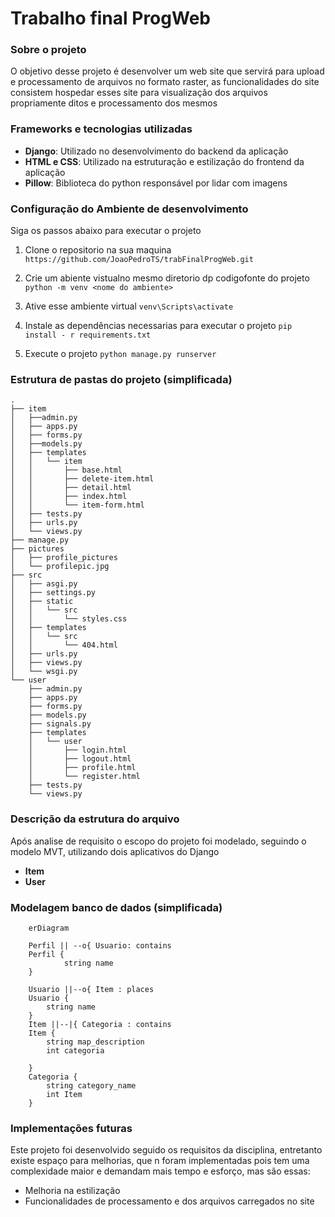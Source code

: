 # Trabalho final ProgWeb

### Sobre o projeto
O objetivo desse projeto é desenvolver um web site que servirá para upload e processamento de arquivos no formato raster, as funcionalidades do site consistem hospedar esses site para visualização dos arquivos propriamente ditos e processamento dos mesmos

### Frameworks e tecnologias utilizadas
- **Django**: Utilizado no desenvolvimento do backend da aplicação
- **HTML e CSS**: Utilizado na estruturação e estilização do frontend da aplicação
- **Pillow**: Biblioteca do python responsável por lidar com imagens

### Configuração do Ambiente de desenvolvimento
Siga os passos abaixo para executar o projeto

1. Clone o repositorio na sua maquina `https://github.com/JoaoPedroTS/trabFinalProgWeb.git`

2. Crie um abiente vistualno mesmo diretorio dp codigofonte do projeto `python -m venv <nome do ambiente>`

3. Ative esse ambiente virtual `venv\Scripts\activate`

4. Instale as dependências necessarias para executar o projeto `pip install - r requirements.txt`

5. Execute o projeto `python manage.py runserver`

### Estrutura de pastas do projeto (simplificada)

```console
.
├── item
│   ├──admin.py
│   ├── apps.py
│   ├── forms.py
│   ├──models.py
│   ├── templates
│   │   └── item
│   │       ├── base.html
│   │       ├── delete-item.html
│   │       ├── detail.html
│   │       ├── index.html
│   │       └── item-form.html
│   ├── tests.py
│   ├── urls.py
│   └── views.py
├── manage.py
├── pictures
│   ├── profile_pictures
│   └── profilepic.jpg
├── src
│   ├── asgi.py
│   ├── settings.py
│   ├── static
│   │   └── src
│   │       └── styles.css
│   ├── templates
│   │   └── src
│   │       └── 404.html
│   ├── urls.py
│   ├── views.py
│   └── wsgi.py
└── user
    ├── admin.py
    ├── apps.py
    ├── forms.py
    ├── models.py
    ├── signals.py
    ├── templates
    │   └── user
    │       ├── login.html
    │       ├── logout.html
    │       ├── profile.html
    │       └── register.html
    ├── tests.py
    └── views.py
```

### Descrição da estrutura do arquivo

Após analise de requisito o escopo do projeto foi modelado, seguindo o modelo MVT, utilizando dois aplicativos do Django 
- **Item**
- **User**

### Modelagem banco de dados (simplificada)
``` mermaid
    erDiagram
    
    Perfil || --o{ Usuario: contains
    Perfil {
            string name
    }
    
    Usuario ||--o{ Item : places
    Usuario {
        string name
    }
    Item ||--|{ Categoria : contains
    Item {
        string map_description
        int categoria

    }
    Categoria {
        string category_name
        int Item
    }

```

### Implementações futuras
Este projeto foi desenvolvido seguido os requisitos da disciplina, entretanto existe espaço para melhorias, que n foram implementadas pois tem uma complexidade maior e demandam mais tempo e esforço, mas são essas:

- Melhoria na estilização
- Funcionalidades de processamento e dos arquivos carregados no site
